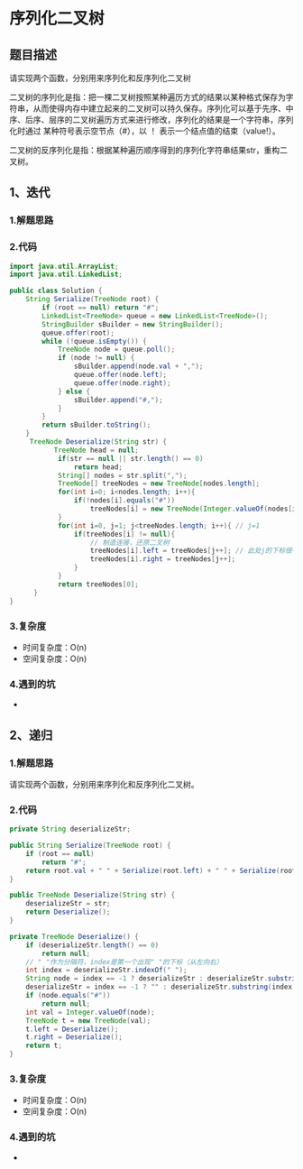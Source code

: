 # 序列化二叉树

## 题目描述

请实现两个函数，分别用来序列化和反序列化二叉树

二叉树的序列化是指：把一棵二叉树按照某种遍历方式的结果以某种格式保存为字符串，从而使得内存中建立起来的二叉树可以持久保存。序列化可以基于先序、中序、后序、层序的二叉树遍历方式来进行修改，序列化的结果是一个字符串，序列化时通过 某种符号表示空节点（#），以 ！ 表示一个结点值的结束（value!）。

二叉树的反序列化是指：根据某种遍历顺序得到的序列化字符串结果str，重构二叉树。


## 1、迭代

### 1.解题思路



### 2.代码

```java
import java.util.ArrayList;
import java.util.LinkedList;

public class Solution {
    String Serialize(TreeNode root) {
        if (root == null) return "#";
        LinkedList<TreeNode> queue = new LinkedList<TreeNode>();
        StringBuilder sBuilder = new StringBuilder();
        queue.offer(root);
        while (!queue.isEmpty()) {
            TreeNode node = queue.poll();
            if (node != null) {
                sBuilder.append(node.val + ",");
                queue.offer(node.left);
                queue.offer(node.right);
            } else {
                sBuilder.append("#,");
            }
        }
        return sBuilder.toString();
    }
     TreeNode Deserialize(String str) {
           TreeNode head = null;
            if(str == null || str.length() == 0)
                return head;
            String[] nodes = str.split(",");
            TreeNode[] treeNodes = new TreeNode[nodes.length];
            for(int i=0; i<nodes.length; i++){
                if(!nodes[i].equals("#"))
                    treeNodes[i] = new TreeNode(Integer.valueOf(nodes[i]));
            }
            for(int i=0, j=1; j<treeNodes.length; i++){ // j=1
                if(treeNodes[i] != null){ 
                    // 制造连接，还原二叉树
                    treeNodes[i].left = treeNodes[j++]; // 此处j的下标很有味道
                    treeNodes[i].right = treeNodes[j++];
                }
            }
            return treeNodes[0];
      }
}
```

### 3.复杂度

* 时间复杂度：O(n)
* 空间复杂度：O(n)

### 4.遇到的坑

- 

## 2、递归

### 1.解题思路

请实现两个函数，分别用来序列化和反序列化二叉树。

### 2.代码

```java
private String deserializeStr;

public String Serialize(TreeNode root) {
    if (root == null)
        return "#";
    return root.val + " " + Serialize(root.left) + " " + Serialize(root.right);
}

public TreeNode Deserialize(String str) {
    deserializeStr = str;
    return Deserialize();
}

private TreeNode Deserialize() {
    if (deserializeStr.length() == 0)
        return null;
    // " "作为分隔符，index是第一个出现" "的下标（从左向右）
    int index = deserializeStr.indexOf(" "); 
    String node = index == -1 ? deserializeStr : deserializeStr.substring(0, index);
    deserializeStr = index == -1 ? "" : deserializeStr.substring(index + 1);
    if (node.equals("#"))
        return null;
    int val = Integer.valueOf(node);
    TreeNode t = new TreeNode(val);
    t.left = Deserialize();
    t.right = Deserialize();
    return t;
}
```

### 3.复杂度

- 时间复杂度：O(n)
- 空间复杂度：O(n)

### 4.遇到的坑

- 